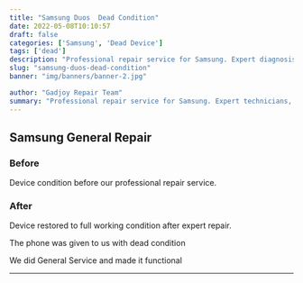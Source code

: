 ```yaml
---
title: "Samsung Duos  Dead Condition"
date: 2022-05-08T10:10:57
draft: false
categories: ['Samsung', 'Dead Device']
tags: ['dead']
description: "Professional repair service for Samsung. Expert diagnosis and quality repairs in Bangalore."
slug: "samsung-duos-dead-condition"
banner: "img/banners/banner-2.jpg"

author: "Gadjoy Repair Team"
summary: "Professional repair service for Samsung. Expert technicians, quality parts, warranty included."
---
```


## Samsung General Repair

### Before

Device condition before our professional repair service.

### After

Device restored to full working condition after expert repair.

The phone was given to us with dead condition

We did General Service and made it functional

---